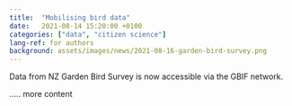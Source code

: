 ```yaml
---
title:  "Mobilising bird data"
date:   2021-08-14 15:20:00 +0100
categories: ["data", "citizen science"]
lang-ref: for authors
background: assets/images/news/2021-08-16-garden-bird-survey.png
---
```

Data from NZ Garden Bird Survey is now accessible via the GBIF network.

.....  more content
